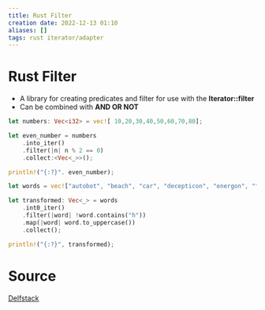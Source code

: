 ```yaml
---
title: Rust Filter
creation date: 2022-12-13 01:10
aliases: []
tags: rust iterator/adapter
---
```


# Rust Filter
- A library for creating predicates and filter for use with the **Iterator::filter**
- Can be combined with **AND OR NOT**

```Rust
let numbers: Vec<i32> = vec![ 10,20,30,40,50,60,70,80];

let even_number = numbers
	.into_iter()
	.filter(|n| n % 2 == 0)
	.collect:<Vec<_>>();

println!("{:?}". even_number);
```

```Rust
let words = vec!["autobot", "beach", "car", "decepticon", "energon", "frothy"];

let transformed: Vec<_> = words 
	.int0_iter()
	.filter(|word| !word.contains("h"))
	.map(|word| word.to_uppercase())
	.collect();

println!("{:?}", transformed);
```

# Source 
[Delfstack](https://www.delftstack.com/howto/rust/rust-filter/)



